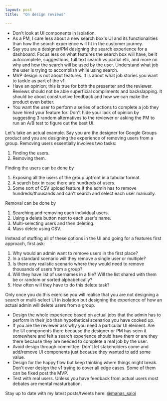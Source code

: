 ```yaml
---
layout: post
title:  "On design reviews"

---
```


- Don't look at UI components in isolation.
- As a PM, I care less about a new search box's UI and its functionalities than how the search experience will fit in the customer journey.
- Say you are a designer/PM designing the search experience for a dashboard. Focus less on what features the search box will have, be it autocomplete, suggestions, full text search vs partial etc, and more on why and how the search will be used by the user. Understand what job the user is trying to accomplish while using search.
- MVP design is not about features. It is about what job stories you want to tackle as part of the v1.
- Have an opinion; this is true for both the presenter and the reviewer. Reviews should not be able superficial compliments and backslapping. It should be about constructive feedback and how we can make the product even better.
- You want the user to perform a series of actions to complete a job they have hired your feature for. Don't hide your lack of opinion by suggesting 3 random alternatives to the reviewer or asking the PM to run an A/B test to figure out the best UI.

Let's take an actual example. Say you are the designer for Google Groups product and you are designing the experience of removing users from a group. Removing users essentially involves two tasks: 
  1. Finding the users.
  2. Removing them.

Finding the users can be done by
  1. Exposing all the users of the group upfront in a tabular format.
  2. A search box in case there are hundreds of users.
  3. Some sort of CSV upload feature if the admin has to remove hundreds/thousands and can't search and select each user manually.

Removal can be done by
  1. Searching and removing each individual users.
  2. Using a delete button next to each user's name.
  3. Multi-selecting users and then deleting.
  4. Mass delete using CSV.

Instead of stuffing all of these options in the UI and going for a features first approach, first ask:

  1. Why would an admin want to remove users in the first place?
  2. In a standard scenario will they remove a single user or multiple?
  3. Is there any realistic scenario where they would need to remove thousands of users from a group?
  4. Will they have list of usernames in a file? Will the list shared with them be or random or sorted alphabetically?
  5. How often will they have to do this delete task?

Only once you do this exercise you will realise that you are not designing a search or multi-select UI in isolation but designing the experience of how an actual admin will delete users from a group.

- Design the whole experience based on actual jobs that the admin has to perform in their job than hypothetical scenarios you have cooked up. 
- If you are the reviewer ask why you need a particular UI element. Are the UI components there because the designer or PM has seen it somewhere and felt a search experience should have them or are they there because they are needed to complete a real job by the user.
- Avoid design through committee. Don't let stakeholders come and add/remove UI components just because they wanted to add some value.
- Design for the happy flow but keep thinking where things might break. Don't over design the v1 trying to cover all edge cases. Some of them can be fixed post the MVP.
- Test with real users. Unless you have feedback from actual users most debates are mental masturbation. 

Stay up to date with my latest posts/tweets here: [@manas_saloi](http://twitter.com/manas_saloi)
